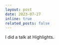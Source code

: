 ```yaml
---
layout: post
date: 2023-07-27
inline: true
related_posts: false
---
```


I did a talk at Highlights.
